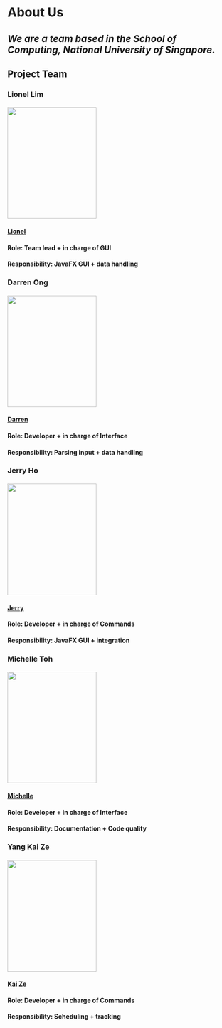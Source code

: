 # **About Us**

## *We are a team based in the School of Computing, National University of Singapore.*

## **Project Team**

### Lionel Lim
#### <img src="https://github.com/AY1920S1-CS2113T-W12-4/main/blob/master/docs/images/lionlim97.png" width="200" height="250">
#### [Lionel](https://github.com/lionlim97)
#### Role: Team lead + in charge of GUI
#### Responsibility: JavaFX GUI + data handling

### Darren Ong
#### <img src="https://github.com/AY1920S1-CS2113T-W12-4/main/blob/master/docs/images/darrenoje.png" width="200" height="250">
#### [Darren](https://github.com/darrenoje)
#### Role: Developer + in charge of Interface
#### Responsibility: Parsing input + data handling

### Jerry Ho
#### <img src="https://github.com/AY1920S1-CS2113T-W12-4/main/blob/master/docs/images/hwbjerry.png" width="200" height="250">
#### [Jerry](https://github.com/hwbjerry)
#### Role: Developer + in charge of Commands
#### Responsibility: JavaFX GUI + integration

### Michelle Toh
#### <img src="https://github.com/AY1920S1-CS2113T-W12-4/main/blob/master/docs/images/0325961.png" width="200" height="250">
#### [Michelle](https://github.com/0325961)
#### Role: Developer + in charge of Interface
#### Responsibility: Documentation + Code quality

### Yang Kai Ze
#### <img src="https://github.com/AY1920S1-CS2113T-W12-4/main/blob/master/docs/images/krazzen.png" width="200" height="250">
#### [Kai Ze](https://github.com/Krazzen)
#### Role: Developer + in charge of Commands
#### Responsibility: Scheduling + tracking


